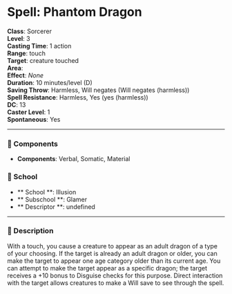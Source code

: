 
# Spell: Phantom Dragon
**Class**: Sorcerer  
**Level**: 3  
**Casting Time**: 1 action  
**Range**: touch  
**Target**: creature touched  
**Area**:   
**Effect**: _None_  
**Duration**: 10 minutes/level (D)  
**Saving Throw**: Harmless, Will negates (Will negates (harmless))  
**Spell Resistance**: Harmless, Yes (yes (harmless))  
**DC**: 13  
**Caster Level**: 1  
**Spontaneous**: Yes

---

### 🔮 Components
- **Components**: Verbal, Somatic, Material

### 🏫 School
- ** School **: Illusion
- ** Subschool **: Glamer
- ** Descriptor **: undefined
---

### 📜 Description
With a touch, you cause a creature to appear as an adult dragon of a type of your choosing. If the target is already an adult dragon or older, you can make the target to appear one age category older than its current age. You can attempt to make the target appear as a specific dragon; the target receives a +10 bonus to Disguise checks for this purpose. Direct interaction with the target allows creatures to make a Will save to see through the spell.
